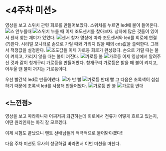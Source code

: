 <4주차 미션>
=======
영상을 보고 스위치 관련 회로를 만들어보았다. 스위치를 누르면 led에 불이 들어온다.
![스 안누를때](https://user-images.githubusercontent.com/101803521/166218948-b8cdff02-8fc0-4712-b947-878f9782f2d7.jpg)
![스위치 누를 때](https://user-images.githubusercontent.com/101803521/166218961-6fbfcd8c-022b-40cd-8260-8d32ce35e010.jpg)
이제 조도센서를 찾아보자. 상자에 많은 것들이 있어서 센서 찾는 재미가 있었다.
![센서 찾자](https://user-images.githubusercontent.com/101803521/166219781-f2fc9e86-fb7d-4906-949f-415c9c9b0b01.jpg)
영상에 따라 조도센서와 led를 회로에 연결(?)한다. 시리얼 모니터로 손으로 가릴 때와 가리지 않을 때의 cds값을 출력한다. 그래서 적정값을 설정한다.
![조도값들](https://user-images.githubusercontent.com/101803521/166220458-8966d277-c4dc-4060-aa1e-a8bb3b18f84a.jpg)
이제 가로등 회로가 완성됐다. 손으로 가릴 때는 불이 켜지고, 가리지 않을 때는 불이 꺼진다.
![가로등 불](https://user-images.githubusercontent.com/101803521/166220642-b6c5af87-a324-4ea2-844e-3f0ee5e78842.jpg)
![가로등](https://user-images.githubusercontent.com/101803521/166220663-7e9e97af-0b1e-41df-b4cc-868c6aec7902.jpg)
이제 영상에서 알려주신 것과 같이 청개구리 가로등을 만들어봤다. 청개구리 가로등은 밝을 때 불이 켜지고, 어두울 땐 불이 꺼지는 가로등이다.


우선 빨간색 led로 만들어봤다.
![가 반 빨](https://user-images.githubusercontent.com/101803521/166220954-ec90341c-8284-474f-afec-18dd31b15e7c.jpg)
![가로등 반대 빨](https://user-images.githubusercontent.com/101803521/166220960-c056f2d1-d792-4d8c-a93c-d618c65217f6.jpg)
그 다음은 초록색이 섭섭하기 때문에 초록색 led를 사용해 만들어봤다.
![가로등 반 불](https://user-images.githubusercontent.com/101803521/166221075-234d79c8-0b97-4274-96d9-1fb11a6bf6a1.jpg)
![가로등 반대](https://user-images.githubusercontent.com/101803521/166221081-4d666061-9166-496c-ac27-0be4cbd60c1d.jpg)


<느낀점>
------
영상을 보고 따라하니까 어찌저찌 되긴하는데 회로에서 전류가 어떻게 흐르고 있는지, 어떤 원리인지는 아직 잘 모르겠다. 

이제 시험도 끝났으니 멘토 선배님들께 적극적으로 물어봐야겠다!!

다음 주차 미션도 무사히 성공하길 바라면서 이번 미션을 마친다.
